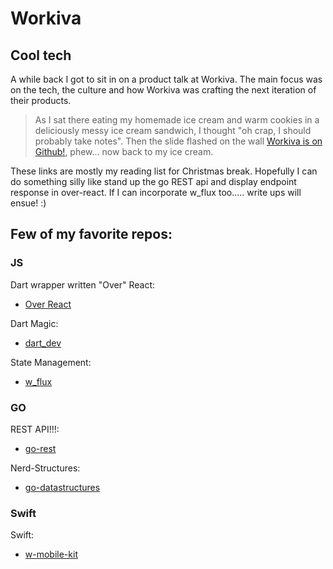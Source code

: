 # Workiva
## Cool tech 
A while back I got to sit in on a product talk at Workiva. The main focus was on the tech, the culture and how Workiva was crafting the next iteration of their products. 

>As I sat there eating my homemade ice cream and warm cookies in a deliciously messy ice cream sandwich, I thought "oh crap, I should probably take notes". Then the slide flashed on the wall [Workiva is on Github!](https://workiva.github.io/), phew... now back to my ice cream. 

These links are mostly my reading list for Christmas break. Hopefully I can do something silly like stand up the go REST api and display endpoint response in over-react. If I can incorporate w_flux too..... write ups will ensue! :)



## Few of my favorite repos:

### JS
Dart wrapper written "Over" React:
- [Over React](https://workiva.github.io/over_react/)

Dart Magic:
- [dart_dev](https://github.com/Workiva/dart_dev)

State Management: 
- [w_flux](https://github.com/Workiva/w_flux)

### GO 

REST API!!!:
- [go-rest](https://github.com/Workiva/go-rest)

Nerd-Structures:
- [go-datastructures](https://github.com/Workiva/go-datastructures)

### Swift
Swift:
- [w-mobile-kit](https://github.com/Workiva/w-mobile-kit)
